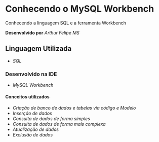 # Conhecendo o MySQL Workbench
Conhecendo a linguagem SQL e a ferramenta Workbench

**Desenvolvido por** *Arthur Felipe MS*

## Linguagem Utilizada
* *SQL*

### Desenvolvido na IDE
* *MySQL Workbench*

#### Conceitos utilizados
* *Criação de banco de dados e tabelas via código e Modelo*
* *Inserção de dados*
* *Consulta de dados de forma simples*
* *Consulta de dados de forma mais complexa*
* *Atualização de dados*
* *Exclusão de dados*
